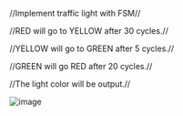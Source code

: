 //Implement traffic light with FSM//

//RED will go to YELLOW after 30 cycles.//

//YELLOW will go to GREEN after 5 cycles.//

//GREEN will go RED after 20 cycles.//

//The light color will be output.//


![image](https://github.com/user-attachments/assets/3f82f4e7-c291-4981-aa03-17bf85ed6c33)


